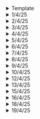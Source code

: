 <details>
  <summary>Template</summary>
  </details>


<details>
  <summary>1/4/25</summary>

  # Key Learnings
  - SFML: Basic game setup using classes pointer and much more. Topics learnt: header files (precompiled header files), pointers, classes, this keyword, commenting every function and providing accurate description of the function
  - PCB Designing: Wrong traces (5V for GND etc) and its correction, making a box for the PCB, types and fine tuning for our needs
  - CAD Modeling: Trying to animate Schmidt Coupling mechanism
  - DSA in C: Some more problems in LL, tried out codeforces and leetcode
  - Brief History of Time: Four fundamental forces, virtual particles, quarks, spin of particles etc.
  - 3D printing course: Friction Lamination, an improvement to Friction steer welding. A rod is used as a feedstock, rotated at a pre-determined speed, metal turns into putty like structure and then is deposited. This process is much safer than other methods.
  - Making of a Satellite: Its various components.

  ## College Stuff
  - Antenna Basic Terminology: gain, solid angle, power etc.
  - Operating Systems: Types, its functions, abstract views.
  </details>

<details>
  <summary>2/4/25</summary>

  # Key Learnings
  - DSA in C: Implementation of stack using arrays, dynamic arrays and linked lists
  - 3D printing Course: Introduction to Ultrasonic Lamination, its limitations, advantages etc.
  ## College Stuff
  - Antenna Theory: More terminology and derivation
  - Optic Fiber: basics
  - Data Communication and Networking: No idea!
  - DCN Lab: CRC code (like cyclic code), but there was an error
  </details>

<details>
  <summary>3/4/25</summary>

  # Key Learnings
  - Thinking Fast and Thinking Slow book glimpse: System 1 and System 2 of our brains
  - Optic Fiber: Wave Equations, wavefronts, Maxwell's equations, linear polarization and circular/elliptical polarization.
  - Operating Systems: Types of OS- Batch Processing, Multi-programming, time-sharing, real-time, distributed and Modern-Day OS
  - Colossal Structures in our solar system: Asteroid Belt, Kuiper Belt and the Oort Cloud.
  - CAD Modeling: Finished with Schmidt Coupling
  - PCB Designing: Done with the tutorial, no more!
  - SFML: Some more ideas, learnt soft body dynamics, how the hell do you implement that?
  </details>

<details>
  <summary>4/4/25</summary>

  # Key Learnings
  - Brief History of Time: Black Holes, Event Horizon, Light can't escape!, Oppenheimer's work on gravitational fields
  - Optic fiber Communication: Basic Problems
  - Antenna Theory and Design: More terminologies, more derivations!
  - Data Communication and Networking: God Knows!
  - DSA in C: Infix to Postfix Conversion using stacks, Postfix expression, evaluation using Stack
  - SFML: Updated my crazy idea list
  </details>

<details>
  <summary>5/4/25</summary>
  
  # Key Learnings
  - Brief History of Time
  - SFML: Implemented one of the ideas which I had: Temperature Transfer between bodies and heat transfer. Views I tried to understand, but I couldn't. 
  </details>


<details>
  <summary>6/4/25</summary>

  # Key Learnings
  - [Gold Foil experiment visualized](https://www.youtube.com/watch?v=ZcrVhHg6VSY)
  - Brief History of Time 
  - Codeforces: One Question
  - Revisited Inkscape
  </details>

<details>
  <summary>7/4/25</summary>

  # Key Learnings
  - Optical Fiber: Bifringent Crystals, single mode step-index fiber, multimode step-index fiber and multimode graded index fiber, types of rays, definition of numerical aperture , critical angle, acceptance angle.
  - Antenna Lab: Experiment on Directional Coupler: Finding output at different ports and calculation various parameters like: Insertion Loss, Coupling Loss, Isolation and Directivity.
  - Intelligent Transport Systems: Traffic control, different modes, points of failure on an intersection etc.
  - Business Stuff: Selling a company, but keeping very fewer shares later which act like passive income, making connections
  - Brief History of Time
  </details>

<details>
  <summary>8/4/25</summary>

  # Key Learnings
  - SFML: Revised Classes and stuff, used it on simple games. Implemented my bacteria world game and my piano idea, but something feels off.
  - Game Engine Development: Struggled to get the header files linking, but nonetheless, got it working. Learned some basics of game engine.
  - Brief History of Time: Black Holes, Entropy, Event Horizon and its relation to area, its evaporation rate, supermassive black holes etc.
  - CAD Modeling: A Curves Exercise
  - DSA in C++: Rat in a Maze problem, Sudoku Solver
  - DSA in C: Min in a stack problem and optimization, palindrome string using stacks
  </details>

<details>
  <summary>9/4/25</summary>

  # Key Learnings
  - Optical Fiber: Multimode Step-Index in detail, different modes, some problems on normalized frequency and factor 'M' etc.
  - DCN Lab: Bit stuffing and de-stuffing, Character Stuffing and de-stuffing in C
  </details>

<details>
  <summary>10/4/25</summary>

  # Key Learnings
  - How does Gravity even work? In curved spacetime, you need to accelerate just to stand still? GMm/r^2 = ma
  - 'm' on the left side is the gravitational mass and 'm' on the right is the inertial mass. So, are they different or the same?
  - An accelerating frame of reference bends light.
  - Charged particle left stationary V/S free fall. Using Newton's theory: in the former case, there is no radiation because there is no radiation and in the latter case, there is radiation becoz there is acceleration. Whereas in general relativity, in the former case, there is radiation because there is acceleration, and in the latter case, there is no radiation becoz there is no acceleration.
  </details>

<details>
  <summary>12/4/25</summary>

  # Key Learnings
  - DSA in C++: OOPS fully covered, Linked List Implementation and basic problems
  - A Brief History of Time: Static universe, how planets formed, universe with infinite space and possibility of a multiverse
  </details>

<details>
  <summary>13/4/25</summary>
  
  # Key Learnings
  - DSA in C++: Linked Lists done, next up: stacks
  - Brief History of Time: Inflationary model of the universe, arrow of time, entropy etc.
  - Maglev Trains: Working
  - Earth at its very early stages: Its formation and the next 2 billion years
  </details>

<details>
  <summary>15/4/25</summary>
  - Energy conservation and time symmetry of the universe. It is not conservered on long orders of time (millions of years). Noether's theorem on symmetries.
  - DSA in C++: Stacks fully complete and Queues implementation, Binary Trees implementation
  </details>

<details>
  <summary>16/4/25</summary>
  - Geothermal energy: How deep do we really have to go? What is the cost? Cost increases exponentially with depth and there are other challenges too
  - Tesla Car Manufacturing Video
  - Got to know about Google AI Studio
  - Minor Project Problem Statement: 
  - DCN Lab: Linear Block Code in C++
  - Optic Fiber: Some problems based on Multi mode and single mode
  - Antenna Theory: More Derivations
  </details>

<details>
  <summary>18/4/25</summary>

  # Key Learnings
  - Minor Project: The topic has been decided: Simulation of various drugs and its affects on human body in space
  - DSA C++: Trees, linked lists, queue done. Next up: Greedy algorithms and Divide and Conquer Algorithm
  - Physics Engine: Building a basic Particle Physics Engine, all math has been covered
  </details>

<details>
  <summary>19/4/25</summary>

  # Key Learnings
  ## Non-Technical Book - The Power of your Subconscious Mind
  - Plant seeds of harmony, health and good will into your subconscious mind. Control your thoughts.
  - There is the infinity within you! Unleash its full power and live in harmony.
  - It has all the answers to your questions and can heal you from any state

  ## Physics Engine 
  - Changing real world values in order for it to work in games. Example: g = 10 -> 15 to 25
  - In games mass has to be more than the mass in real life. del(m) = (del(s))^2 [s is speed]
  - A 5g bullet with velocity of 500 m/s -> 2 kg and 25m/s velocity in the game. del(s) is 20, then change in mass will be its squared = 400
  - Particle Physics Engine done. Fireworks simulation complete.
  - Mass aggregate physics to be learnt.
  - Idea of an interface and polymorphism: In C++, we use a base class and a pure virtual function. In this way, we ensure that we can't create an instance of base class. Each derived class has to implement all its methods before it can be instantiated.

  ## DSA in C++
  - Priority Queue (Heaps)
  - Divide and Conquer Algorithms
  - Binary Search Trees (BST)

  ## Minor Project Research
  - Nasal Congestion in Space: Main causes and how bad is it. Turns out increased amount of CO2 levels contribute more.

  ## Antenna Theory and Design
  - Experiment-2 Write up
  </details>

